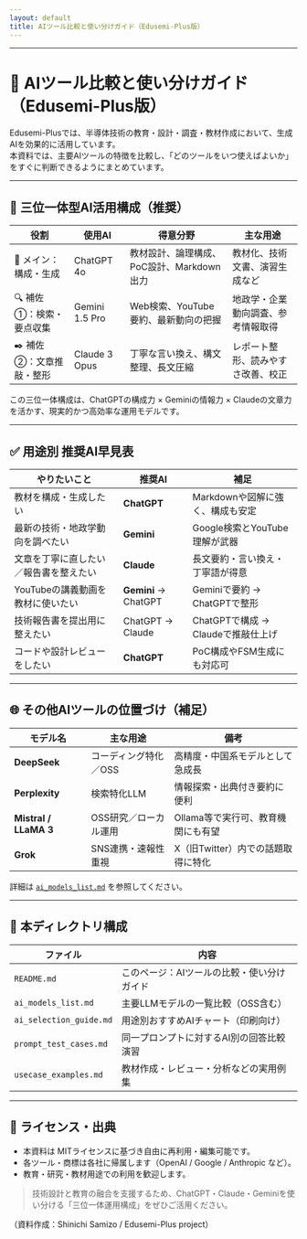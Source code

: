 ```yaml
---
layout: default
title: AIツール比較と使い分けガイド（Edusemi-Plus版）
---
```


---

# 🤖 AIツール比較と使い分けガイド（Edusemi-Plus版）

Edusemi-Plusでは、半導体技術の教育・設計・調査・教材作成において、生成AIを効果的に活用しています。  
本資料では、主要AIツールの特徴を比較し、「どのツールをいつ使えばよいか」をすぐに判断できるようにまとめています。

---

## 🧩 三位一体型AI活用構成（推奨）

| 役割 | 使用AI | 得意分野 | 主な用途 |
|------|--------|----------|-----------|
| 🧠 メイン：構成・生成 | ChatGPT 4o | 教材設計、論理構成、PoC設計、Markdown出力 | 教材化、技術文書、演習生成など |
| 🔍 補佐①：検索・要点収集 | Gemini 1.5 Pro | Web検索、YouTube要約、最新動向の把握 | 地政学・企業動向調査、参考情報取得 |
| ✒️ 補佐②：文章推敲・整形 | Claude 3 Opus | 丁寧な言い換え、構文整理、長文圧縮 | レポート整形、読みやすさ改善、校正 |

この三位一体構成は、ChatGPTの構成力 × Geminiの情報力 × Claudeの文章力 を活かす、現実的かつ高効率な運用モデルです。

---

## ✅ 用途別 推奨AI早見表

| やりたいこと | 推奨AI | 補足 |
|---------------|--------|------|
| 教材を構成・生成したい | **ChatGPT** | Markdownや図解に強く、構成も安定 |
| 最新の技術・地政学動向を調べたい | **Gemini** | Google検索とYouTube理解が武器 |
| 文章を丁寧に直したい／報告書を整えたい | **Claude** | 長文要約・言い換え・丁寧語が得意 |
| YouTubeの講義動画を教材に使いたい | **Gemini** → ChatGPT | Geminiで要約 → ChatGPTで整形 |
| 技術報告書を提出用に整えたい | ChatGPT → Claude | ChatGPTで構成 → Claudeで推敲仕上げ |
| コードや設計レビューをしたい | **ChatGPT** | PoC構成やFSM生成にも対応可 |

---

## 🌐 その他AIツールの位置づけ（補足）

| モデル名 | 主な用途 | 備考 |
|----------|----------|------|
| **DeepSeek** | コーディング特化／OSS | 高精度・中国系モデルとして急成長 |
| **Perplexity** | 検索特化LLM | 情報探索・出典付き要約に便利 |
| **Mistral / LLaMA 3** | OSS研究／ローカル運用 | Ollama等で実行可、教育機関にも有望 |
| **Grok** | SNS連携・速報性重視 | X（旧Twitter）内での話題取得に特化 |

詳細は [`ai_models_list.md`](./ai_models_list.md) を参照してください。

---

## 📁 本ディレクトリ構成

| ファイル | 内容 |
|---------|------|
| `README.md` | このページ：AIツールの比較・使い分けガイド |
| `ai_models_list.md` | 主要LLMモデルの一覧比較（OSS含む） |
| `ai_selection_guide.md` | 用途別おすすめAIチャート（印刷向け） |
| `prompt_test_cases.md` | 同一プロンプトに対するAI別の回答比較演習 |
| `usecase_examples.md` | 教材作成・レビュー・分析などの実用例集 |

---

## 📝 ライセンス・出典

- 本資料は MITライセンスに基づき自由に再利用・編集可能です。
- 各ツール・商標は各社に帰属します（OpenAI / Google / Anthropic など）。
- 教育・研究・教材用途での利用を歓迎します。

> 技術設計と教育の融合を支援するため、ChatGPT・Claude・Geminiを使い分ける「三位一体運用構成」をぜひご活用ください。

（資料作成：Shinichi Samizo / Edusemi-Plus project）
